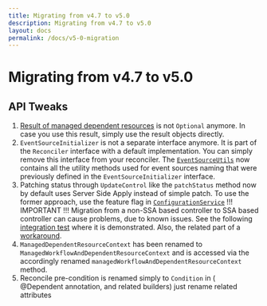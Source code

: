 ```yaml
---
title: Migrating from v4.7 to v5.0
description: Migrating from v4.7 to v5.0
layout: docs
permalink: /docs/v5-0-migration
---
```


# Migrating from v4.7 to v5.0

## API Tweaks

1. [Result of managed dependent resources](https://github.com/operator-framework/java-operator-sdk/blob/main/operator-framework-core/src/main/java/io/javaoperatorsdk/operator/api/reconciler/dependent/managed/ManagedDependentResourceContext.java#L55-L57)
   is not `Optional` anymore. In case you use this result, simply use the result
   objects directly.
2. `EventSourceInitializer` is not a separate interface anymore. It is part of the `Reconciler` interface with a
   default implementation. You can simply remove this interface from your reconciler. The
   [`EventSourceUtils`](https://github.com/operator-framework/java-operator-sdk/blob/main/operator-framework-core/src/main/java/io/javaoperatorsdk/operator/api/reconciler/EventSourceUtils.java#L11-L11)
   now contains all the utility methods used for event sources naming that were previously defined in
   the `EventSourceInitializer` interface.
3. Patching status through `UpdateControl` like the `patchStatus` method now by default
   uses Server Side Apply instead of simple patch. To use the former approach, use the feature flag 
   in [`ConfigurationService`](https://github.com/operator-framework/java-operator-sdk/blob/main/operator-framework-core/src/main/java/io/javaoperatorsdk/operator/api/config/ConfigurationService.java#L400-L400)
   !!! IMPORTANT !!!
   Migration from a non-SSA based controller to SSA based controller can cause problems, due to known issues. 
   See the following [integration test](https://github.com/operator-framework/java-operator-sdk/blob/main/operator-framework/src/test/java/io/javaoperatorsdk/operator/StatusPatchSSAMigrationIT.java#L71-L82) where it is demonstrated.
   Also, the related part of a [workaround](https://github.com/operator-framework/java-operator-sdk/blob/main/operator-framework/src/test/java/io/javaoperatorsdk/operator/StatusPatchSSAMigrationIT.java#L110-L116).
4. `ManagedDependentResourceContext` has been renamed to `ManagedWorkflowAndDependentResourceContext` and is accessed
   via the accordingly renamed `managedWorkflowAndDependentResourceContext` method.
5. Reconcile pre-condition is renamed simply to `Condition` in ( @Dependent annotation, and related builders)
   just rename related attributes 
